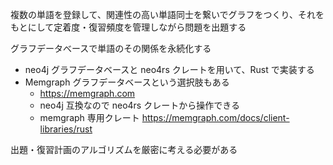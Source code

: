 複数の単語を登録して、関連性の高い単語同士を繋いでグラフをつくり、それをもとにして定着度・復習頻度を管理しながら問題を出題する

グラフデータべースで単語のその関係を永続化する
- neo4j グラフデータベースと neo4rs クレートを用いて、Rust で実装する
- Memgraph グラフデータベースという選択肢もある
	- https://memgraph.com
	- neo4j 互換なので neo4rs クレートから操作できる
	- memgraph 専用クレート https://memgraph.com/docs/client-libraries/rust

出題・復習計画のアルゴリズムを厳密に考える必要がある
